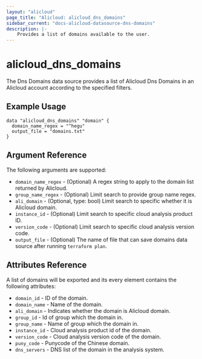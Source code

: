 ```yaml
---
layout: "alicloud"
page_title: "Alicloud: alicloud_dns_domains"
sidebar_current: "docs-alicloud-datasource-dns-domains"
description: |-
    Provides a list of domains available to the user.
---
```


# alicloud\_dns\_domains

The Dns Domains data source provides a list of Alicloud Dns Domains in an Alicloud account according to the specified filters.

## Example Usage

```
data "alicloud_dns_domains" "domain" {
  domain_name_regex = "^hegu"
  output_file = "domains.txt"
}

```

## Argument Reference

The following arguments are supported:

* `domain_name_regex` - (Optional) A regex string to apply to the domain list returned by Alicloud. 
* `group_name_regex` - (Optional)  Limit search to provide group name regex.
* `ali_domain` - (Optional, type: bool) Limit search to specific whether it is Alicloud domain.
* `instance_id` - (Optional) Limit search to specific cloud analysis product ID.
* `version_code` - (Optional) Limit search to specific cloud analysis version code.
* `output_file` - (Optional) The name of file that can save domains data source after running `terraform plan`.

## Attributes Reference

A list of domains will be exported and its every element contains the following attributes:

* `domain_id` - ID of the domain.
* `domain_name` - Name of the domain.
* `ali_domain` - Indicates whether the domain is Alicloud domain.
* `group_id` - Id of group which the domain in.
* `group_name` - Name of group which the domain in.
* `instance_id` - Cloud analysis product id of the domain.
* `version_code` - Cloud analysis version code of the domain.
* `puny_code` - Punycode of the Chinese domain.
* `dns_servers` - DNS list of the domain in the analysis system.